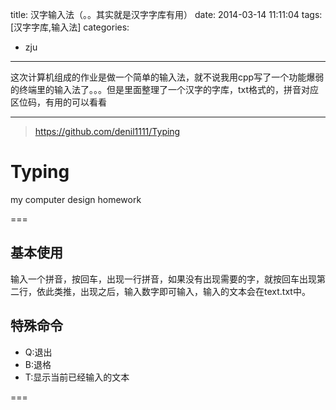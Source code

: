 title: 汉字输入法（。。其实就是汉字字库有用）
date: 2014-03-14 11:11:04
tags: [汉字字库,输入法]
categories:
- zju

---
这次计算机组成的作业是做一个简单的输入法，就不说我用cpp写了一个功能爆弱的终端里的输入法了。。。但是里面整理了一个汉字的字库，txt格式的，拼音对应区位码，有用的可以看看


---
>https://github.com/denil1111/Typing

Typing
======

my computer design homework

===

## 基本使用
输入一个拼音，按回车，出现一行拼音，如果没有出现需要的字，就按回车出现第二行，依此类推，出现之后，输入数字即可输入，输入的文本会在text.txt中。
## 特殊命令
* Q:退出
* B:退格
* T:显示当前已经输入的文本

===

